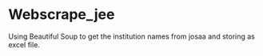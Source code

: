 # Webscrape_jee
Using Beautiful Soup to get the institution names from josaa and storing as excel file.
